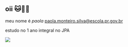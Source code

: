 ## oii 🐱🩷💮
meu nome é *paola*
paola.monteiro.silva@escola.pr.gov.br 

estudo no 1 ano integral no JPA 

![](https://media.giphy.com/media/3ohs7J2aQBUeZmMtfG/giphy.gif?cid=790b7611emx58382h323j4v0dgprt17hvafms84b7jew45ro&ep=v1_gifs_search&rid=giphy.gif&ct=g)





<!--
**paolaaaaaaaaaaaa/paolaaaaaaaaaaaa** is a ✨ _special_ ✨ repository because its `README.md` (this file) appears on your GitHub profile.

Here are some ideas to get you started:

- 🔭 I’m currently working on ...
- 🌱 I’m currently learning ...
- 👯 I’m looking to collaborate on ...
- 🤔 I’m looking for help with ...
- 💬 Ask me about ...
- 📫 How to reach me: ...
- 😄 Pronouns: ...
- ⚡ Fun fact: ...
-->
